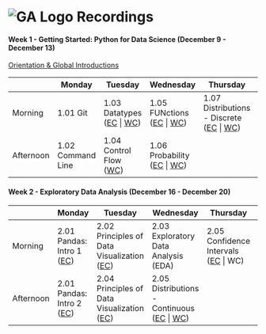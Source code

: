 # ![GA Logo](https://camo.githubusercontent.com/6ce15b81c1f06d716d753a61f5db22375fa684da/68747470733a2f2f67612d646173682e73332e616d617a6f6e6177732e636f6d2f70726f64756374696f6e2f6173736574732f6c6f676f2d39663838616536633963333837313639306533333238306663663535376633332e706e67) Recordings

#### Week 1 - Getting Started: Python for Data Science (December 9 - December 13)

[Orientation & Global Introductions](https://youtu.be/EU1AA27vpMc)

|         | Monday     | Tuesday    | Wednesday  | Thursday| Friday  |
|---------|------------|------------|------------|---------|---------|
| Morning | 1.01 Git | 1.03 Datatypes ([EC](https://youtu.be/TpjVF5Kogx0) \| [WC](https://youtu.be/3p6MasSjixs)) | 1.05 FUNctions ([EC](https://youtu.be/r5gBDR8oc5s) \| [WC](https://youtu.be/-PxUxnEDz38)) | 1.07 Distributions - Discrete ([EC](https://youtu.be/_chxbQ0zHfg) \| [WC](https://youtu.be/YfT7mfVxxvY)) | 1.08 List Comprehensions [EC](https://youtu.be/MufV3SHTQB8) \| [WC](https://youtu.be/aciYIuxf0ak)|
| Afternoon | 1.02 Command Line | 1.04 Control Flow ([WC](https://youtu.be/66U0Flforsg)) | 1.06 Probability ([EC](https://youtu.be/VVniqoj-05A) \| [WC](https://youtu.be/BbYDeJK1C10)) | | |

#### Week 2 - Exploratory Data Analysis (December 16 - December 20)

|           | Monday        | Tuesday       | Wednesday     | Thursday      | Friday  |
|-----------|---------------|---------------|---------------|---------------|---------|
| Morning   | 2.01 Pandas: Intro 1 ([EC](https://youtu.be/QS9jdTLmcAk)) | 2.02 Principles of Data Visualization ([EC](https://generalassembly.zoom.us/recording/share/jtJp1nWOPDhxrVXQR3tfyM0lP0eR49jJE4Di3XT2KVWwIumekTziMw)) | 2.03 Exploratory Data Analysis (EDA) | 2.05 Confidence Intervals ([EC](https://youtu.be/zzTuqVbxqyw) \| WC) | |
| Afternoon | 2.01 Pandas: Intro 2 ([EC](https://youtu.be/9QCF4UK8FT8)) | 2.04 Principles of Data Visualization ([EC](https://generalassembly.zoom.us/recording/share/qpsCluS0AwMV8ZwDU0xHPF8Phs7LfU74YZi9Q4jQIKmwIumekTziMw)) | 2.05 Distributions - Continuous ([EC](https://generalassembly.zoom.us/recording/share/ERSfEHrgSql0Bj5fS3sTGJarNNhSuPZzCHBEd2-tj2-wIumekTziMw) \| [WC](https://youtu.be/MuFG4lYzImM)) | | |
